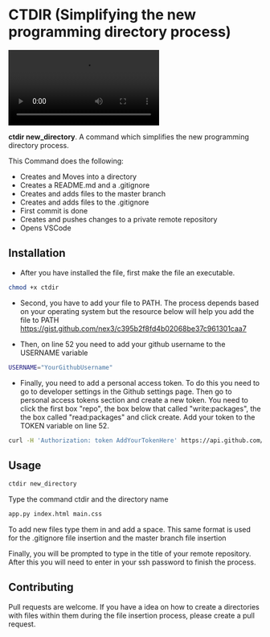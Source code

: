 # CTDIR (Simplifying the new programming directory process)
![Preview](Main.mp4)

**ctdir new_directory**. A command which simplifies the new programming directory process. 

This Command does the following:
* Creates and Moves into a directory
* Creates a README.md and a .gitignore
* Creates and adds files to the master branch
* Creates and adds files to the .gitignore
* First commit is done
* Creates and pushes changes to a private remote repository
* Opens VSCode 



## Installation

* After you have installed the file, first make the file an executable.
```bash
chmod +x ctdir
```

* Second, you have to add your file to PATH. The process depends based on your operating system but the resource below will help you add the file to PATH
https://gist.github.com/nex3/c395b2f8fd4b02068be37c961301caa7

* Then, on line 52 you need to add your github username to the USERNAME variable
```bash
USERNAME="YourGithubUsername"
```

* Finally, you need to add a personal access token. To do this you need to go to developer settings in the Github settings page. Then go to personal access tokens section and create a new token. You need to click the first box "repo", the box below that called "write:packages", the the box called "read:packages" and click create. Add your token to the TOKEN variable on line 52.
```bash
curl -H 'Authorization: token AddYourTokenHere' https://api.github.com/user/repos -d "$NEWVAR"
```
## Usage
```bash
ctdir new_directory
```
Type the command ctdir and the directory name
```bash
app.py index.html main.css
```
To add new files type them in and add a space. This same format is used for the .gitignore file insertion and the master branch file insertion

Finally, you will be prompted to type in the title of your remote repository. After this you will need to enter in your ssh password to finish the process.

## Contributing
Pull requests are welcome. If you have a idea on how to create a directories with files within them during the file insertion process, please create a pull request.

